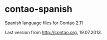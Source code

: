 contao-spanish
==============

Spanish language files for Contao 2.11

Last version from http://contao.org, 19.07.2013.
